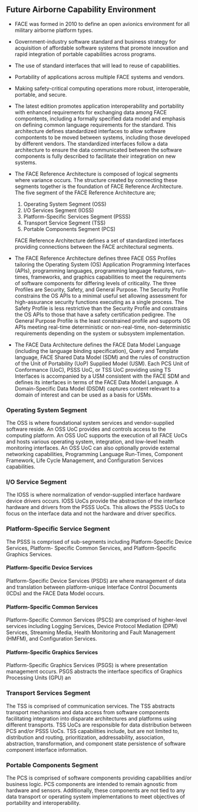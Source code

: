 ## Future Airborne Capability Environment

 - FACE was formed in 2010 to define an open avionics environment for all military
   airborne platform types.
 
 - Government-industry software standard and business strategy for acquisition
   of affordable software systems that promote innovation and rapid integration of
   portable capabilities across programs.
 
 - The use of standard interfaces that will lead to reuse of capabilities.

 - Portability of applications across multiple FACE systems and vendors.

 - Making safety-critical computing operations more robust, interoperable, portable,
   and secure.
   
 - The latest edition promotes application interoperability and portability with
   enhanced requirements for exchanging data among FACE compontents, including a 
   formally specified data model and emphasis on defining common language requirements
   for the standard. This architecture defines standardized interfaces to allow
   software compontents to be moved between systems, including those developed by
   different vendors. The standardized interfaces follow a data architecture to ensure
   the data communicated between the software components is fully described to facilitate
   their integration on new systems.
   
 - The FACE Reference Architecture is composed of logical segments where variance occurs.
   The structure created by connecting these segments together is the foundation of FACE
   Reference Architecture. The five segment of the FACE Reference Architecture are;

    1. Operating System Segment (OSS)
	2. I/O Services Segment (IOSS)
	3. Platform-Specific Services Segment (PSSS)
	4. Transport Service Segment (TSS)
	5. Portable Components Segment (PCS)
  
   FACE Reference Architecture defines a set of standardized interfaces providing connections 
   between the FACE architectural segments.
   
 - The FACE Reference Architecture defines three FACE OSS Profiles tailoring the Operating System (OS) 
   Application Programming Interfaces (APIs), programming languages, programming language features, 
   run-times, frameworks, and graphics capabilities to meet the requirements of software components 
   for differing levels of criticality. The three Profiles are Security, Safety, and General Purpose. 
   The Security Profile constrains the OS APIs to a minimal useful set allowing assessment for 
   high-assurance security functions executing as a single process. The Safety Profile is less 
   restrictive than the Security Profile and constrains the OS APIs to those that have a safety 
   certification pedigree. The General Purpose Profile is the least constrained profile and supports 
   OS APIs meeting real-time deterministic or non-real-time, non-deterministic requirements depending 
   on the system or subsystem implementation. 

 - The FACE Data Architecture defines the FACE Data Model Language (including the language binding 
   specification), Query and Template language, FACE Shared Data Model (SDM) and the rules of 
   construction of the Unit of Portability (UoP) Supplied Model (USM). Each PCS Unit of Conformance 
   (UoC), PSSS UoC, or TSS UoC providing using TS Interfaces is accompanied by a USM consistent with 
   the FACE SDM and defines its interfaces in terms of the FACE Data Model Language. A Domain-Specific 
   Data Model (DSDM) captures content relevant to a domain of interest and can be used as a basis for 
   USMs.

### Operating System Segment
 The OSS is where foundational system services and vendor-supplied software reside. An OSS
 UoC provides and controls access to the computing platform. An OSS UoC supports the
 execution of all FACE UoCs and hosts various operating system, integration, and low-level
 health monitoring interfaces. An OSS UoC can also optionally provide external networking
 capabilities, Programming Language Run-Times, Component Framework, Life Cycle Management, 
 and Configuration Services capabilities.

### I/O Service Segment
 The IOSS is where normalization of vendor-supplied interface hardware device drivers occurs.
 IOSS UoCs provide the abstraction of the interface hardware and drivers from the PSSS UoCs.
 This allows the PSSS UoCs to focus on the interface data and not the hardware and driver
 specifics.

### Platform-Specific Service Segment
 The PSSS is comprised of sub-segments including Platform-Specific Device Services, Platform-
 Specific Common Services, and Platform-Specific Graphics Services.

#### Platform-Specific Device Services
 Platform-Specific Device Services (PSDS) are where management of data and translation
 between platform-unique Interface Control Documents (ICDs) and the FACE Data Model
 occurs.

#### Platform-Specific Common Services
 Platform-Specific Common Services (PSCS) are comprised of higher-level services including
 Logging Services, Device Protocol Mediation (DPM) Services, Streaming Media, Health
 Monitoring and Fault Management (HMFM), and Configuration Services.

#### Platform-Specific Graphics Services
 Platform-Specific Graphics Services (PSGS) is where presentation management occurs. PSGS
 abstracts the interface specifics of Graphics Processing Units (GPU) an

### Transport Services Segment
 The TSS is comprised of communication services. The TSS abstracts transport mechanisms and
 data access from software components facilitating integration into disparate architectures and
 platforms using different transports. TSS UoCs are responsible for data distribution between
 PCS and/or PSSS UoCs. TSS capabilities include, but are not limited to, distribution and routing,
 prioritization, addressability, association, abstraction, transformation, and component state
 persistence of software component interface information.

### Portable Components Segment
 The PCS is comprised of software components providing capabilities and/or business logic. PCS
 components are intended to remain agnostic from hardware and sensors. Additionally, these
 components are not tied to any data transport or operating system implementations to meet
 objectives of portability and interoperability.
